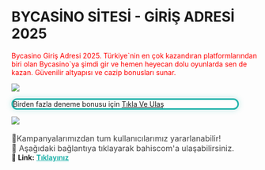<body>
    <h1>BYCASİNO SİTESİ - GİRİŞ ADRESİ 2025</h1>
    <a style=" Boogaloo, sans-serif; font-weight: 400; font-style: normal;color: red;text-decoration: none;" href="https://bit.ly/bycasino"><p>Bycasino Giriş Adresi 2025. Türkiye`nin en çok kazandıran platformlarından biri olan Bycasino`ya şimdi gir ve hemen heyecan dolu oyunlarda sen de kazan. Güvenilir altyapısı ve cazip bonusları sunar.</p></a>
<!-- bu img kısmına istediğiniz boyutda fotoğraf koyabilirsiniz-->
    <a href="https://bit.ly/bycasino"><img class="foto" src="https://tr.bycasinogir.com/wp-content/uploads/2024/11/bycasino-butonn.webp"></a>
    <p style="max-width:90%; border:3px solid #20B2AA; border-radius:15px; box-shadow:0 0 12px rgba(32,178,170,0.3); 15px 0;">Birden fazla deneme bonusu için <a href="https://bit.ly/bycasino">Tıkla Ve Ulaş</a></p>
     <!-- bu kısma gif koyabilirsiniz -->
    <a href="https://bit.ly/bycasino"><img src="https://resmim.net/cdn/2025/05/13/NqsfB1.gif"></a>
    <p style="text-align:center; font-size:18px; 20px;">
    <div style="font-size:16px; color:#444; max-width:800px; 20px auto;">
    🎁Kampanyalarımızdan tum kullanıcılarımız yararlanabilir! <br>
  🤑 Aşağıdaki bağlantıya tıklayarak bahiscom'a ulaşabilirsiniz.
</div>
  🔗 <strong>Link:</strong>
  <a href="https://bit.ly/bahiscomTR" style="color:#20B2AA; font-weight:bold;">Tıklayınız</a>
</p>
</body>
</html>
